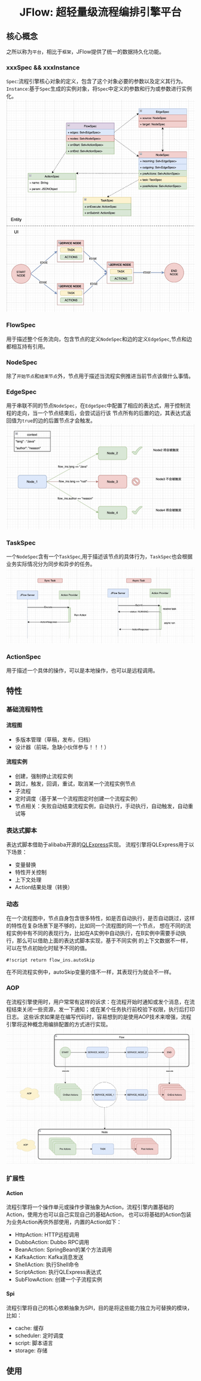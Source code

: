 <div align="center">
<h1>JFlow: 超轻量级流程编排引擎平台</h1>
</div>

## 核心概念
之所以称为`平台`，相比于`框架`，JFlow提供了统一的数据持久化功能。

### xxxSpec && xxxInstance
`Spec`:流程引擎核心对象的定义，包含了这个对象必要的参数以及定义其行为。
`Instance`:基于`Spec`生成的实例对象，将`Spec`中定义的参数和行为或参数进行实例化。
![Performance](doc/images/high_view.jpg)
### FlowSpec
用于描述整个任务流向，包含节点的定义`NodeSpec`和边的定义`EdgeSpec`,节点和边都相互持有引用。
### NodeSpec
除了`开始节点`和`结束节点`外，节点用于描述当流程实例推进当前节点该做什么事情。
### EdgeSpec
用于串联不同的节点`NodeSpec`，在`EdgeSpec`中配置了相应的表达式，用于控制流程的走向，当一个节点结束后，会尝试运行该
节点所有的后置的边，其表达式返回值为`true`的边的后置节点才会触发。
![Performance](doc/images/fire_edge.jpg)
### TaskSpec
一个`NodeSpec`含有一个`TaskSpec`,用于描述该节点的具体行为，`TaskSpec`也会根据业务实际情况分为同步和异步的任务。
![Performance](doc/images/sync_async_task.jpg)
### ActionSpec
用于描述一个具体的操作，可以是本地操作，也可以是远程调用。

## 特性
### 基础流程特性
#### 流程图
- 多版本管理（草稿，发布，归档）
- 设计器（前端，急缺小伙伴参与！！！）
#### 流程实例
- 创建，强制停止流程实例
- 跳过，触发，回调，重试，取消某一个流程实例节点
- 子流程
- 定时调度（基于某一个流程图定时创建一个流程实例）
- 节点相关：失败自动结束流程实例，自动执行，手动执行，自动触发，自动重试等

### 表达式脚本
表达式脚本借助于alibaba开源的[QLExpress](https://github.com/alibaba/QLExpress)实现。
流程引擎将QLExpress用于以下场景：
- 变量替换
- 特性开关控制
- 上下文处理
- Action结果处理（转换）

### 动态
在一个流程图中，节点自身包含很多特性，如是否自动执行，是否自动跳过，这样的特性在复杂场景下是不够的，比如同一个流程图的同一个节点，
想在不同的流程实例中有不同的表现行为，比如在A实例中自动执行，在B实例中需要手动执行，那么可以借助上面的表达式脚本实现，基于不同实例
的上下文数据不一样，可以在节点初始化时赋予不同的值。
```QLExpress
#!script return flow_ins.autoSkip
```
在不同流程实例中，autoSkip变量的值不一样，其表现行为就会不一样。

### AOP
在流程引擎使用时，用户常常有这样的诉求：在流程开始时通知或发个消息，在流程结束关闭一些资源，发一下通知；或在某个任务执行前校验下权限，执行后打印日志。
这些诉求如果是在编写代码时，容易想到的是使用AOP技术来增强，流程引擎将这种概念用编排配置的方式进行实现。
![Performance](doc/images/aop.jpg)

### 扩展性
#### Action
流程引擎将一个操作单元或操作步骤抽象为Action，流程引擎内置基础的Action，使用方也可以自己实现自己的基础Action，
也可以将基础的Action包装为业务Action再供外部使用，内置的Action如下：
- HttpAction: HTTP远程调用
- DubboAction: Dubbo RPC调用
- BeanAction: SpringBean的某个方法调用
- KafkaAction: Kafka消息发送
- ShellAction: 执行Shell命令
- ScriptAction: 执行QLExpress表达式
- SubFlowAction: 创建一个子流程实例
#### Spi
流程引擎将自己的核心依赖抽象为SPI，目的是将这些能力独立为可替换的模块，比如：
- cache: 缓存
- scheduler: 定时调度
- script: 脚本语言
- storage: 存储

## 使用